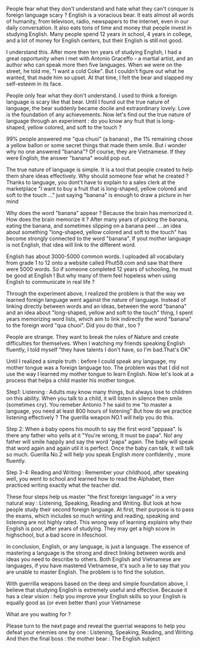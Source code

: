 People fear what they don't understand and hate what they can't conquer
Is foreign language scary ?
English is a voracious bear. It eats almost all words of humanity, from televison, radio, newspapers to the internet, even in our daily conversation. It also eats tons of time and money that people invest in studying English. Many people spend 12 years in school, 4 years in college, and a lot of money for English centers, but their English is still not good.

I understand this. After more then ten years of studying English, I had a great opportunity when i met with Antonio Graceffo - a martial artist, and an author who can speak more then five languages. When we were on the street, he told me, "I want a cold Coke". But I couldn't figure out what he wanted, that made him so upset. At that time, I felt the bear and slapped my self-esteem in its face.

People only fear what they don't understand. I used to think a foreign language is scary like that bear. Until I found out the true nature of language, the bear suddenly became docile and extraordinary lovely. Love is the foundation of any achievements. Now let's find out the true nature of language through an experiment : do you know any fruit that is long-shaped, yellow colored, and soft to the touch ?

99% people answered me "qua chuoi" (a banana) , the 1% remaining chose a yellow ballon or some secret things that made them smile. But i wonder why no one answered "banana"? Of course, they are Vietnamese. If they were English, the answer "banana" would pop out.

The true nature of language is simple. It is a tool that people created to help them share ideas effectively. Why should someone fear what he created ? Thanks to language, you dont't have to explain to a sales clerk at the marketplace "I want to buy a fruit that is long-shaped, yellow colored and soft to the touch ..." just saying "banana" is enough to draw a picture in her mind

Why does the word "banana" appear ? Because the brain has memorized it. How does the brain memorize it ? After many years of picking the banana, eating the banana, and sometimes slipping on a banana peel ... an idea about something "long-shaped, yellow colored and soft to the touch" has become strongly connected to the word "banana". If yout mother language is not English, that idea will link to the different word.

English has about 3000-5000 common words. I uploaded all vocabulary from grade 1 to 12 onto a website called Phut59.com and saw that there were 5000 words. So if someone completed 12 years of schooling, he must be good at English ! But why many of them feel hopeless when using English to communicate in real life ?

Through the experiment above, I realized the problem is that the way we learned foreign language went against the nature of language. Instead of linking directly between words and an ideas, between the word "banana" and an idea about "long-shaped, yellow and soft to the touch" thing, I spent years memorizing word lists, which aim to link indirectly the word "banana" to the foreign word "qua chuoi". Did you do that , too ?

People are strange. They want to break the rules of Nature and create difficulties for themselves. When I watching my friends speaking English fluently, I told myself "they have talents I don't have, so I'm bad.That's OK"

Until I realized a simple truth : before I could speak any language, my mother tongue was a foreign language too. The problem was that I did not use the way I learned my mother tongue to learn English. Now let's look at a process that helps a child master his mother tongue.

Step1: Listening : Adults may know many things, but always lose to children on this ability. When you talk to a child, it will listen in silence then smile (sometimes cry). You remeber Antonio ? he said to me "to master a language, you need at least 800 hours of listening" But how do we practice listening effectively ? The guerilla weapon NO.1 will help you do this.

Step 2: When a baby opens his mouth to say the first word "pppaaa". Is there any father who yells at it "You're wrong, It must be papa". No! any father will smile happily and say the word "papa" again. The baby will speak that word again and again util it is perfect. Once the baby can talk, it will talk so much. Guerilla No.2 will help you speak English more confidently , more fluently.

Step 3-4: Reading and Writing : Remember your childhood, after speaking well, you went to school and learned how to read the Alphabet, then practiced writing exactly what the teacher did.

These four steps help us master "the first foreign language" in a very natural way : Listening, Speaking, Reading and Writing. But look at how people study their second foreign language. At first, their purpose is to pass the exams, which includes so much writing and reading, speaking and listening are not highly rated. This wrong way of learning explains why their English is poor, after years of studying. They may get a high score in highschool, but a bad score in lifeschool.

In conclusion, English, or any language, is just a language. The essence of mastering a language is the strong and direct linking between words and ideas you need to describe to others. Both English and Vietnamese are languages, if you have mastered Vietnamese, it's such a lie to say that you are unable to master English. The problem is to find the solution.

With guerrilla weapons based on the deep and simple foundation above, I believe that studying English is extremely useful and effective. Because it has a clear vision : help you improve your English skills so your English is equally good as (or even better than) your Vietnamese

What are you waiting for ?

Please turn to the next page and reveal the guerrial weapons to help you defeat your enemies one by one : Listening, Speaking, Reading, and Writing. And then the final boss : the mother bear : The English subject
